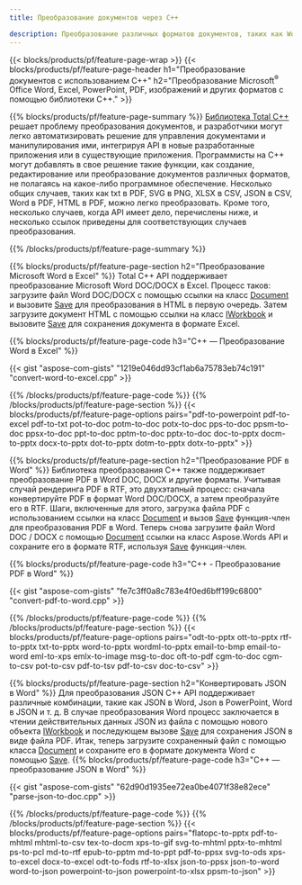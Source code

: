 ```yaml
---
title: Преобразование документов через C++ 

description: Преобразование различных форматов документов, таких как Word, Excel, PowerPoint, PDF, JSON, изображения и другие, с помощью C++ API. 
---
```


{{< blocks/products/pf/feature-page-wrap >}}
{{< blocks/products/pf/feature-page-header h1="Преобразование документов с использованием C++" h2="Преобразование Microsoft<sup>&reg;</sup> Office Word, Excel, PowerPoint, PDF, изображений и других форматов с помощью библиотеки C++." >}}

{{% blocks/products/pf/feature-page-summary %}}
[Библиотека Total C++](https://products.aspose.com/total/cpp/) решает проблему преобразования документов, и разработчики могут легко автоматизировать решение для управления документами и манипулирования ими, интегрируя API в новые разработанные приложения или в существующие приложения. Программисты на C++ могут добавлять в свое решение такие функции, как создание, редактирование или преобразование документов различных форматов, не полагаясь на какое-либо программное обеспечение. Несколько общих случаев, таких как txt в PDF, SVG в PNG, XLSX в CSV, JSON в CSV, Word в PDF, HTML в PDF, можно легко преобразовать. Кроме того, несколько случаев, когда API имеет дело, перечислены ниже, и несколько ссылок приведены для соответствующих случаев преобразования. 

{{% /blocks/products/pf/feature-page-summary  %}}

{{% blocks/products/pf/feature-page-section  h2="Преобразование Microsoft Word в Excel" %}}
Total C++ API поддерживает преобразование Microsoft Word DOC/DOCX в Excel.  Процесс таков: загрузите файл Word DOC/DOCX с помощью ссылки на класс [Document](https://reference.aspose.com/words/cpp/class/aspose.words.document) и вызовите [Save](https://reference.aspose.com/words/cpp/class/aspose.words.document#save_string_saveformat) для преобразования в HTML в первую очередь. Затем загрузите документ HTML с помощью ссылки на класс [IWorkbook](https://reference.aspose.com/cells/cpp/class/aspose.cells.i_workbook) и вызовите [Save](https://reference.aspose.com/cells/cpp/class/aspose.cells.i_workbook#a5dc7de23f7ceba76a05dc1d49f51502e) для сохранения документа в формате Excel. 

{{% blocks/products/pf/feature-page-code h3="C++ — Преобразование Word в Excel" %}}

{{< gist "aspose-com-gists" "1219e046dd93cf1ab6a75783eb74c191" "convert-word-to-excel.cpp" >}}

{{% /blocks/products/pf/feature-page-code  %}}
{{% /blocks/products/pf/feature-page-section %}}
{{< blocks/products/pf/feature-page-options pairs="pdf-to-powerpoint pdf-to-excel pdf-to-txt pot-to-doc potm-to-doc potx-to-doc pps-to-doc ppsm-to-doc ppsx-to-doc ppt-to-doc pptm-to-doc pptx-to-doc doc-to-pptx docm-to-pptx docx-to-pptx dot-to-pptx dotm-to-pptx dotx-to-pptx" >}}

{{% blocks/products/pf/feature-page-section  h2="Преобразование PDF в Word" %}}
Библиотека преобразования C++ также поддерживает преобразование PDF в Word DOC, DOCX и другие форматы. Учитывая случай рендеринга PDF в RTF, это двухэтапный процесс: сначала конвертируйте PDF в формат Word DOC/DOCX, а затем преобразуйте его в RTF. Шаги, включенные для этого, загрузка файла PDF с использованием ссылки на класс [Document](https://reference.aspose.com/pdf/cpp/class/aspose.pdf.document) и вызов [Save](https://reference.aspose.com/pdf/cpp/class/aspose.pdf.document#adb8061c585440fde49c1263e68837f01) функция-член для преобразования PDF в Word. Теперь снова загрузите файл Word DOC / DOCX с помощью [Document](https://reference.aspose.com/words/cpp/class/aspose.words.document) ссылки на класс Aspose.Words API и сохраните его в формате RTF, используя [Save](https://reference.aspose.com/words/cpp/class/aspose.words.document#save_stream_saveformat) функция-член.

{{% blocks/products/pf/feature-page-code h3="C++ - Преобразование PDF в Word" %}}

{{< gist "aspose-com-gists" "fe7c3ff0a8c783e4f0ed6bff199c6800" "convert-pdf-to-word.cpp" >}}

{{% /blocks/products/pf/feature-page-code  %}}
{{% /blocks/products/pf/feature-page-section %}}
{{< blocks/products/pf/feature-page-options pairs="odt-to-pptx ott-to-pptx rtf-to-pptx txt-to-pptx word-to-pptx wordml-to-pptx email-to-bmp email-to-word eml-to-xps emlx-to-image msg-to-doc oft-to-pdf cgm-to-doc cgm-to-csv pot-to-csv pdf-to-tsv pdf-to-csv doc-to-csv" >}}

{{% blocks/products/pf/feature-page-section  h2="Конвертировать JSON в Word" %}}
Для преобразования JSON C++ API поддерживает различные комбинации, такие как JSON в Word, Json в PowerPoint, Word в JSON и т. д. В случае преобразования Word процесс заключается в чтении действительных данных JSON из файла с помощью нового объекта [IWorkbook](https://reference.aspose.com/cells/cpp/class/aspose.cells.i_workbook) и последующем вызове [Save](https://reference.aspose.com/cells/cpp/class/aspose.cells.i_workbook#a9460f52a2dec8f4bf623a4905167d997) для сохранения JSON в виде файла PDF. Итак, теперь загрузите сохраненный файл с помощью класса [Document](https://reference.aspose.com/words/cpp/class/aspose.words.document) и сохраните его в формате документа Word с помощью [Save](https://reference.aspose.com/words/cpp/class/aspose.words.document#save_string_saveformat).
{{% blocks/products/pf/feature-page-code h3="C++ — преобразование JSON в Word" %}}

{{< gist "aspose-com-gists" "62d90d1935ee72ea0be4071f38e82ece" "parse-json-to-doc.cpp" >}}


{{% /blocks/products/pf/feature-page-code  %}}
{{% /blocks/products/pf/feature-page-section %}}
{{< blocks/products/pf/feature-page-options pairs="flatopc-to-pptx pdf-to-mhtml mhtml-to-csv tex-to-docm xps-to-gif svg-to-mhtml pptx-to-mhtml ps-to-pcl md-to-rtf epub-to-pptm md-to-ppt pdf-to-ppsx svg-to-ods xps-to-excel docx-to-excel odt-to-fods rtf-to-xlsx json-to-ppsx json-to-word word-to-json powerpoint-to-json powerpoint-to-xlsx ppsm-to-json" >}}
